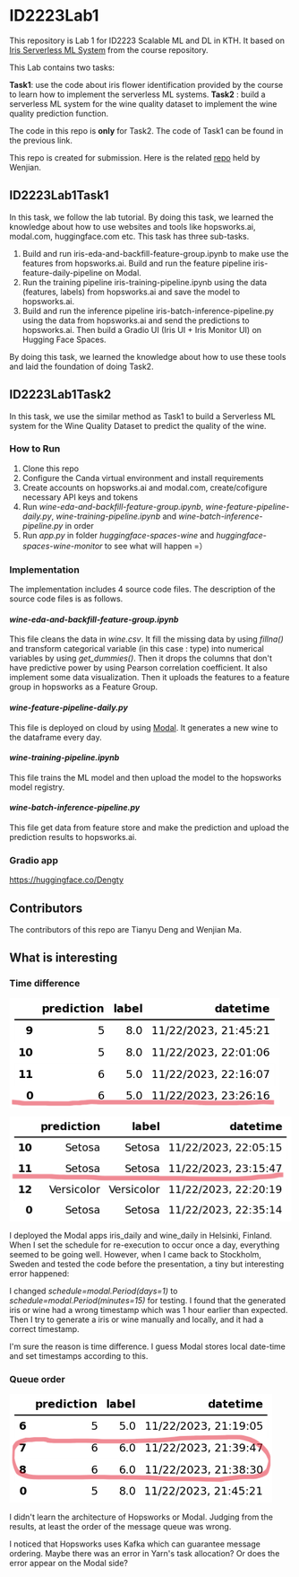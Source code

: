 # ID2223Lab1
This repository is Lab 1 for ID2223 Scalable ML and DL in KTH. It based on [Iris Serverless ML System](https://github.com/dengty1998/id2223kth.github.io/tree/master/src/serverless-ml-intro)
from the course repository.

This Lab contains two tasks:

**Task1**: use the code about iris flower identification provided by the course to learn how to implement the serverless ML systems. 
**Task2** : build a serverless ML system for the wine quality dataset to implement the wine quality prediction function.

The code in this repo is **only** for Task2. The code of Task1 can be found in the previous link.

This repo is created for submission. Here is the related [repo](https://github.com/wenjianma/ID2223Lab1Task2) held by Wenjian.

## ID2223Lab1Task1
In this task, we follow the lab tutorial. By doing this task, we learned the knowledge about how to use websites and tools like hopsworks.ai, modal.com, huggingface.com etc.
This task has three sub-tasks.

1. Build and run iris-eda-and-backfill-feature-group.ipynb to make use the features from hopsworks.ai. Build and run the feature pipeline iris-feature-daily-pipeline on Modal.
2. Run the training pipeline iris-training-pipeline.ipynb using the data (features, labels) from hopsworks.ai and save the model to hopsworks.ai.
3. Build and run the inference pipeline iris-batch-inference-pipeline.py using the data from hopsworks.ai and send the predictions to hopsworks.ai. Then build a Gradio UI (Iris UI + Iris Monitor UI) on Hugging Face Spaces.

By doing this task, we learned the knowledge about how to use these tools and laid the foundation of doing Task2.

## ID2223Lab1Task2
In this task, we use the similar method as Task1 to build a Serverless ML system for the Wine Quality Dataset to predict the quality of the wine.

### How to Run
1. Clone this repo
2. Configure the Canda virtual environment and install requirements
3. Create accounts on hopsworks.ai and modal.com, create/cofigure necessary API keys and tokens
4. Run *wine-eda-and-backfill-feature-group.ipynb*, *wine-feature-pipeline-daily.py*, *wine-training-pipeline.ipynb* and *wine-batch-inference-pipeline.py* in order
5. Run *app.py* in folder *huggingface-spaces-wine* and *huggingface-spaces-wine-monitor* to see what will happen =）

### Implementation
The implementation includes 4 source code files. The description of the source code files is as follows.

#### *wine-eda-and-backfill-feature-group.ipynb*
This file cleans the data in *wine.csv*. It fill the missing data by using *fillna()* and transform categorical variable (in this case : type) into numerical variables by using *get_dummies()*.  Then it drops the columns that don't have predictive power by using Pearson correlation coefficient. It also implement some data visualization. Then it uploads the features to a feature group in hopsworks as a Feature Group. 

#### *wine-feature-pipeline-daily.py*
This file is deployed on cloud by using [Modal](https://modal.com/). It generates a new wine to the dataframe every day.

#### *wine-training-pipeline.ipynb*
This file trains the ML model and then upload the model to the hopsworks model registry.

#### *wine-batch-inference-pipeline.py*
This file get data from feature store and make the prediction and upload the prediction results to hopsworks.ai. 

### Gradio app
https://huggingface.co/Dengty

## Contributors
The contributors of this repo are Tianyu Deng and Wenjian Ma.

## What is interesting

### Time difference

![df_recent_wine](README.assets/df_recent_wine.png)

![df_recent](README.assets/df_recent.png)

I deployed the Modal apps iris_daily and wine_daily in Helsinki, Finland. When I set the schedule for re-execution to occur once a day, everything seemed to be going well. However, when I came back to Stockholm, Sweden and tested the code before the presentation, a tiny but interesting error happened: 

I changed *schedule=modal.Period(days=1)* to *schedule=modal.Period(minutes=15)* for testing. I found that the generated iris or wine had a wrong timestamp which was 1 hour earlier than expected. Then I try to generate a iris or wine manually and locally, and it had a correct timestamp. 

I'm sure the reason is time difference. I guess Modal stores local date-time and set timestamps according to this. 

### Queue order

![df_recent_wine](README.assets/df_recent_wine-1700697221770.png)

I didn't learn the architecture of Hopsworks or Modal. Judging from the results, at least the order of the message queue was wrong. 

I noticed that Hopsworks uses Kafka which can guarantee message ordering. Maybe there was an error in Yarn's task allocation? Or does the error appear on the Modal side? 